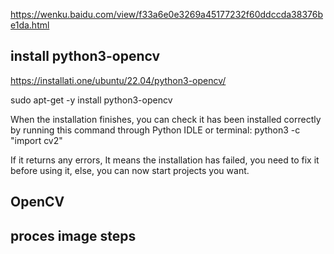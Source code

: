 https://wenku.baidu.com/view/f33a6e0e3269a45177232f60ddccda38376be1da.html

## install python3-opencv 
https://installati.one/ubuntu/22.04/python3-opencv/

sudo apt-get -y install python3-opencv

When the installation finishes, you can check it has been installed correctly by running this command through Python IDLE or terminal:
python3 -c "import cv2"

If it returns any errors, It means the installation has failed, you need to fix it before using it, else, you can now start projects you want.


## OpenCV 

## proces image steps 
